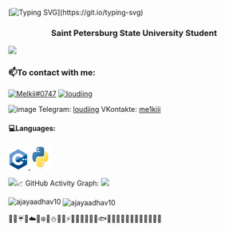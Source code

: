 [![Typing SVG](https://readme-typing-svg.herokuapp.com?color=%2336BCF7&center=true&vCenter=true&width=600&lines=Hi+there+👋,+I+am+Pletka+Daniil;+Welcome+to+My+Profile!)](https://git.io/typing-svg)
<h3 align="center">Saint Petersburg State University Student</h2>

<p align="left"> <img src="https://komarev.com/ghpvc/?username=PletkaDaniil&label=Profile"</p>

<h3 align="left">📫To contact with me:</h3>
<p align="left">
<a href="https://discord.gg/Melkii#0747" target="blank"><img align="center" src="https://raw.githubusercontent.com/rahuldkjain/github-profile-readme-generator/master/src/images/icons/Social/discord.svg" alt="Melkii#0747" height="40" width="40" /></a>
<a href="https://t.me/loudiing" target="blank"><img align="center" src="https://github.com/PletkaDaniil/PletkaDaniil/assets/90145262/6f7f55e8-9707-4519-854e-e64da0fbaa3f" alt="loudiing" height="40" width="40" /></a>
        
![image](https://github.com/PletkaDaniil/PletkaDaniil/assets/90145262/6f7f55e8-9707-4519-854e-e64da0fbaa3f)
        Telegram: <a href="https://t.me/loudiing" target="blank">loudiing</a>
VKontakte: <a href="https://vk.com/me1kiii" target="blank">me1kiii</a>
</p>

<h4 align="left">💻Languages:</h4>
<p align="left">
        <p align="left"> <a href="https://isocpp.org" target="_blank" rel="noreferrer"> <img src="https://raw.githubusercontent.com/devicons/devicon/master/icons/cplusplus/cplusplus-original.svg" alt="cplusplus" width="40" height="40"/> </a> 
        <a href="https://www.python.org" target="_blank" rel="noreferrer"> <img src="https://raw.githubusercontent.com/devicons/devicon/master/icons/python/python-original.svg" alt="python" width="40" height="50"/> </a> 
                      
<p align="left"> <img align="left" src="http://github-profile-summary-cards.vercel.app/api/cards/profile-details?username=PletkaDaniil&theme=tokyonight"/></p>

📈 GitHub Activity Graph:
[![](https://github-readme-activity-graph.cyclic.app/graph?username=PletkaDaniil&theme=github-compact)](https://github.com/PletkaDaniil/github-readme-activity-graph)

<p><img align="left" src="https://github-readme-stats.vercel.app/api/top-langs?username=PletkaDaniil&show_icons=true&locale=en&layout=compact" alt="ajayaadhav10" /></p>

<p>&nbsp;<img align="center" src="https://github-readme-stats.vercel.app/api?username=PletkaDaniil&show_icons=true&locale=en" alt="ajayaadhav10" /></p>

🐛🍁☔🐝☁️🍂❄️🌿⛄🐌🍄⚡🐙🌵🌀🐠🌴🌁🐟🐶🐬🌱🐭🌼🐹🐏🌾🐰🙈😹👺
